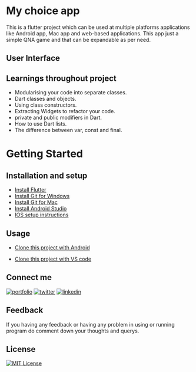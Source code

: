 
# My choice app
This is a flutter project which can be used at multiple platforms applications like Android app, Mac app and web-based applications.
This app just a simple QNA game and that can be expandable as per need.



## User Interface
## Learnings throughout project

- Modularising your code into separate classes.
- Dart classes and objects.
- Using class constructors.
- Extracting Widgets to refactor your code.
- private and public modifiers in Dart.
- How to use Dart lists.
- The difference between var, const and final.
# Getting Started

## Installation and setup

- [Install Flutter](https://flutter.dev/docs/get-started/install)
- [Install Git for Windows](https://git-scm.com/download/win)
- [Install Git for Mac](https://desktop.github.com/)
- [Install Android Studio](https://developer.android.com/studio/)
- [IOS setup instructions](https://flutter.dev/docs/get-started/install/macos#ios-setup)
    

## Usage

- [Clone this project with Android](https://www.geeksforgeeks.org/how-to-clone-android-project-from-github-in-android-studio/)

- [Clone this project with VS code](https://learn.microsoft.com/en-us/training/modules/introduction-to-github-visual-studio-code/6-lesson-clone)


## Connect me



[![portfolio](https://img.shields.io/badge/Github-000?style=for-the-badge&logo=github&logoColor=white)](https://katherineoelsner.com/)
[![twitter](https://img.shields.io/badge/twitter-1DA1F2?style=for-the-badge&logo=twitter&logoColor=white)](https://twitter.com/chaitanyayeole7)
[![linkedin](https://img.shields.io/badge/linkedin-0A66C2?style=for-the-badge&logo=linkedin&logoColor=white)](https://www.linkedin.com/in/chaitnyayeole/)



## Feedback

If you having any feedback or having any problem in using or running program do comment down your thoughts and querys.


## License

[![MIT License](https://img.shields.io/badge/License-MIT-green.svg)](https://choosealicense.com/licenses/mit/)


